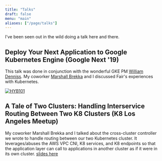 ```yaml
---
title: "Talks"
draft: false
menu: "main"
aliases: ["/page/talks"]
---
```

I've been seen out in the wild doing a talk here and there.

## Deploy Your Next Application to Google Kubernetes Engine (Google Next '19)
This talk was done in conjunction with the wonderful GKE PM [William Denniss](https://twitter.com/WilliamDenniss). My coworker [Marshall Brekka](https://twitter.com/marshallbrekka) and I discussed Fair's experiences with Kubernetes.

[![HYB101](https://img.youtube.com/vi/JDBq2JvzQOY/0.jpg)](https://www.youtube.com/watch?v=JDBq2JvzQOY&feature=youtu.be "Deploy Your Next Application to Google Kubernetes Engine")

## A Tale of Two Clusters: Handling Interservice Routing Between Two K8 Clusters (K8 Los Angeles Meetup)
My coworker Marshall Brekka and I talked about the cross-cluster controller we wrote to handle routing between our two Kubernetes cluster. It leverages/abuses the AWS VPC CNI, K8 services, and K8 endpoints so that the application layer can call to applications in another cluster as if it were in its own cluster. [slides here](https://docs.google.com/presentation/d/10XcKahvyRkGChDhB0DNTrbZwcdt2RHnkY_wg7McrGSI/edit#slide=id.g4249b9029b_0_43)
